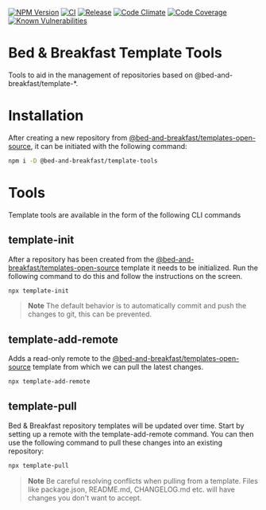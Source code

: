 [![NPM Version](https://img.shields.io/npm/v/@bed-and-breakfast/templates-open-source)](https://www.npmjs.com/package/@bed-and-breakfast/templates-open-source)
[![CI](https://github.com/bed-and-breakfast/templates-open-source/actions/workflows/ci.yml/badge.svg?branch=main)](https://github.com/bed-and-breakfast/templates-open-source/actions/workflows/ci.yml)
[![Release](https://github.com/bed-and-breakfast/templates-open-source/actions/workflows/release.yml/badge.svg?branch=main)](https://github.com/bed-and-breakfast/templates-open-source/actions/workflows/release.yml)
[![Code Climate](https://codeclimate.com/github/bed-and-breakfast/templates-open-source/badges/gpa.svg)](https://codeclimate.com/github/bed-and-breakfast/templates-open-source)
[![Code Coverage](https://codeclimate.com/github/bed-and-breakfast/templates-open-source/badges/coverage.svg)](https://codeclimate.com/github/bed-and-breakfast/templates-open-source)
[![Known Vulnerabilities](https://snyk.io/test/github/bed-and-breakfast/templates-open-source/badge.svg?targetFile=package.json)](https://snyk.io/test/github/bed-and-breakfast/templates-open-source?targetFile=package.json)

# Bed & Breakfast Template Tools

Tools to aid in the management of repositories based on @bed-and-breakfast/template-\*.

# Installation

After creating a new repository from [@bed-and-breakfast/templates-open-source](https://github.com/bed-and-breakfast/templates-open-source), it can be initiated with the following command:

```sh
npm i -D @bed-and-breakfast/template-tools
```

# Tools

Template tools are available in the form of the following CLI commands

## template-init

After a repository has been created from the [@bed-and-breakfast/templates-open-source](https://github.com/bed-and-breakfast/templates-open-source) template it needs to be initialized. Run the following command to do this and follow the instructions on the screen.

```sh
npx template-init
```

> **Note**
> The default behavior is to automatically commit and push the changes to git, this can be prevented.

## template-add-remote

Adds a read-only remote to the [@bed-and-breakfast/templates-open-source](https://github.com/bed-and-breakfast/templates-open-source) template from which we can pull the latest changes.

```sh
npx template-add-remote
```

## template-pull

Bed & Breakfast repository templates will be updated over time. Start by setting up a remote with the template-add-remote command. You can then use the following command to pull these changes into an existing repository:

```sh
npx template-pull
```

> **Note**
> Be careful resolving conflicts when pulling from a template. Files like package.json, README.md, CHANGELOG.md etc. will have changes you don't want to accept.
